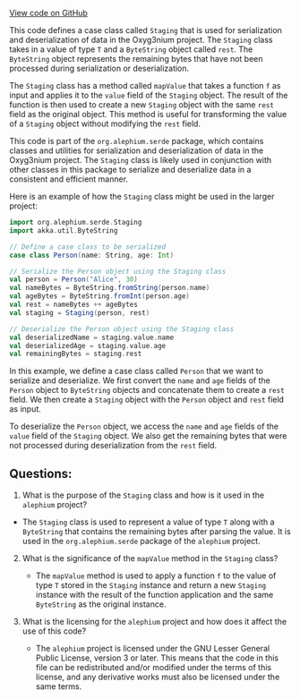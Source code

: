 [View code on GitHub](https://github.com/alephium/alephium/serde/src/main/scala/org/alephium/serde/Staging.scala)

This code defines a case class called `Staging` that is used for serialization and deserialization of data in the Oxyg3nium project. The `Staging` class takes in a value of type `T` and a `ByteString` object called `rest`. The `ByteString` object represents the remaining bytes that have not been processed during serialization or deserialization.

The `Staging` class has a method called `mapValue` that takes a function `f` as input and applies it to the `value` field of the `Staging` object. The result of the function is then used to create a new `Staging` object with the same `rest` field as the original object. This method is useful for transforming the value of a `Staging` object without modifying the `rest` field.

This code is part of the `org.alephium.serde` package, which contains classes and utilities for serialization and deserialization of data in the Oxyg3nium project. The `Staging` class is likely used in conjunction with other classes in this package to serialize and deserialize data in a consistent and efficient manner.

Here is an example of how the `Staging` class might be used in the larger project:

```scala
import org.alephium.serde.Staging
import akka.util.ByteString

// Define a case class to be serialized
case class Person(name: String, age: Int)

// Serialize the Person object using the Staging class
val person = Person("Alice", 30)
val nameBytes = ByteString.fromString(person.name)
val ageBytes = ByteString.fromInt(person.age)
val rest = nameBytes ++ ageBytes
val staging = Staging(person, rest)

// Deserialize the Person object using the Staging class
val deserializedName = staging.value.name
val deserializedAge = staging.value.age
val remainingBytes = staging.rest
``` 

In this example, we define a case class called `Person` that we want to serialize and deserialize. We first convert the `name` and `age` fields of the `Person` object to `ByteString` objects and concatenate them to create a `rest` field. We then create a `Staging` object with the `Person` object and `rest` field as input.

To deserialize the `Person` object, we access the `name` and `age` fields of the `value` field of the `Staging` object. We also get the remaining bytes that were not processed during deserialization from the `rest` field.
## Questions: 
 1. What is the purpose of the `Staging` class and how is it used in the `alephium` project?
   - The `Staging` class is used to represent a value of type `T` along with a `ByteString` that contains the remaining bytes after parsing the value. It is used in the `org.alephium.serde` package of the `alephium` project.
   
2. What is the significance of the `mapValue` method in the `Staging` class?
   - The `mapValue` method is used to apply a function `f` to the value of type `T` stored in the `Staging` instance and return a new `Staging` instance with the result of the function application and the same `ByteString` as the original instance.
   
3. What is the licensing for the `alephium` project and how does it affect the use of this code?
   - The `alephium` project is licensed under the GNU Lesser General Public License, version 3 or later. This means that the code in this file can be redistributed and/or modified under the terms of this license, and any derivative works must also be licensed under the same terms.